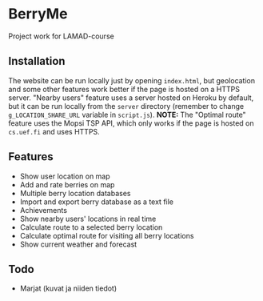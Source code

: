 BerryMe
===
Project work for LAMAD-course

## Installation
The website can be run locally just by opening `index.html`, but geolocation and some other features work better if the page is hosted on a HTTPS server.
"Nearby users" feature uses a server hosted on Heroku by default, but it can be run locally from the `server` directory (remember to change `g_LOCATION_SHARE_URL` variable in `script.js`).
**NOTE:** The "Optimal route" feature uses the Mopsi TSP API, which only works if the page is hosted on `cs.uef.fi` and uses HTTPS.

## Features
* Show user location on map
* Add and rate berries on map
* Multiple berry location databases
* Import and export berry database as a text file
* Achievements
* Show nearby users' locations in real time
* Calculate route to a selected berry location
* Calculate optimal route for visiting all berry locations
* Show current weather and forecast

## Todo

* Marjat (kuvat ja niiden tiedot)
    